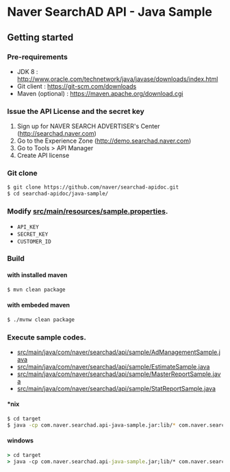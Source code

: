 # Naver SearchAD API - Java Sample


## Getting started

### Pre-requirements

- JDK 8 : http://www.oracle.com/technetwork/java/javase/downloads/index.html
- Git client : https://git-scm.com/downloads
- Maven (optional) : https://maven.apache.org/download.cgi


### Issue the API License and the secret key

1. Sign up for NAVER SEARCH ADVERTISER's Center (http://searchad.naver.com)
2. Go to the Experience Zone (http://demo.searchad.naver.com)
3. Go to Tools > API Manager
4. Create API license


### Git clone

```bash
$ git clone https://github.com/naver/searchad-apidoc.git
$ cd searchad-apidoc/java-sample/
```


### Modify [src/main/resources/sample.properties](src/main/resources/sample.properties).
- `API_KEY`
- `SECRET_KEY`
- `CUSTOMER_ID`


### Build

#### with installed maven
```bash
$ mvn clean package
```

#### with embeded maven
```bash
$ ./mvnw clean package
```


### Execute sample codes.
- [src/main/java/com/naver/searchad/api/sample/AdManagementSample.java](src/main/java/com/naver/searchad/api/sample/AdManagementSample.java)
- [src/main/java/com/naver/searchad/api/sample/EstimateSample.java](src/main/java/com/naver/searchad/api/sample/EstimateSample.java)
- [src/main/java/com/naver/searchad/api/sample/MasterReportSample.java](src/main/java/com/naver/searchad/api/sample/MasterReportSample.java)
- [src/main/java/com/naver/searchad/api/sample/StatReportSample.java](src/main/java/com/naver/searchad/api/sample/StatReportSample.java)

#### *nix
```bash
$ cd target
$ java -cp com.naver.searchad.api-java-sample.jar:lib/* com.naver.searchad.api.sample.AdManagementSample
```

#### windows
```bat
> cd target
> java -cp com.naver.searchad.api-java-sample.jar;lib/* com.naver.searchad.api.sample.AdManagementSample
```
